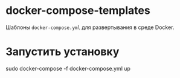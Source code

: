 # docker-compose-templates
Шаблоны `docker-compose.yml` для развертывания в среде Docker.

# Запустить установку
sudo docker-compose -f docker-compose.yml up
